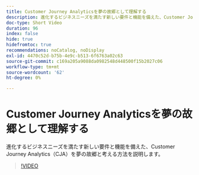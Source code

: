 ```yaml
---
title: Customer Journey Analyticsを夢の故郷として理解する
description: 進化するビジネスニーズを満たす新しい要件と機能を備えた、Customer Journey Analytics（CJA）を夢の故郷と考える方法を説明します。
doc-type: Short Video
duration: 96
index: false
hide: true
hidefromtoc: true
recommendations: noCatalog, noDisplay
exl-id: 4470c52d-b75b-4e9c-b513-6f6763a02c63
source-git-commit: c169a205a9088da0982548d448500f15b2027c06
workflow-type: tm+mt
source-wordcount: '62'
ht-degree: 0%

---
```


# Customer Journey Analyticsを夢の故郷として理解する

進化するビジネスニーズを満たす新しい要件と機能を備えた、Customer Journey Analytics（CJA）を夢の故郷と考える方法を説明します。

<!-- 62_S113_3442460_95_understanding-customer-journey-analytics-as-your-dream-home -->
>[!VIDEO](https://video.tv.adobe.com/v/3462969/?learn=on&enablevpops=true&captions=jpn)
